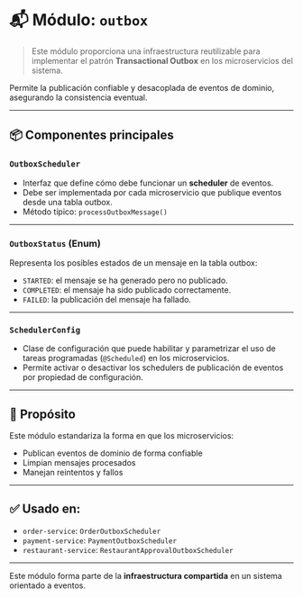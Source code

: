 # 📬 Módulo: `outbox`

> Este módulo proporciona una infraestructura reutilizable para implementar el patrón **Transactional Outbox** en los microservicios del sistema.

Permite la publicación confiable y desacoplada de eventos de dominio, asegurando la consistencia eventual.

---

## 📦 Componentes principales

### `OutboxScheduler`

- Interfaz que define cómo debe funcionar un **scheduler** de eventos.
- Debe ser implementada por cada microservicio que publique eventos desde una tabla outbox.
- Método típico: `processOutboxMessage()`

---

### `OutboxStatus` (Enum)

Representa los posibles estados de un mensaje en la tabla outbox:

- `STARTED`: el mensaje se ha generado pero no publicado.
- `COMPLETED`: el mensaje ha sido publicado correctamente.
- `FAILED`: la publicación del mensaje ha fallado.

---

### `SchedulerConfig`

- Clase de configuración que puede habilitar y parametrizar el uso de tareas programadas (`@Scheduled`) en los microservicios.
- Permite activar o desactivar los schedulers de publicación de eventos por propiedad de configuración.

---

## 🎯 Propósito

Este módulo estandariza la forma en que los microservicios:

- Publican eventos de dominio de forma confiable
- Limpian mensajes procesados
- Manejan reintentos y fallos

---

## ✅ Usado en:

- `order-service`: `OrderOutboxScheduler`
- `payment-service`: `PaymentOutboxScheduler`
- `restaurant-service`: `RestaurantApprovalOutboxScheduler`

---

Este módulo forma parte de la **infraestructura compartida** en un sistema orientado a eventos.
